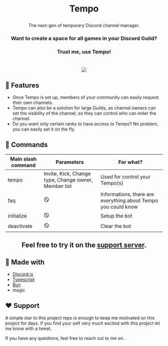 
[inv]: https://discord.com/oauth2/authorize?client_id=1214566627883098172 
[inv-shield]: https://img.shields.io/badge/Invite--now?style=for-the-badge&label=Invite%20now!&labelColor=%235865f2&color=rgba(0%2C0%2C0%2C0)


# <p align="center">Tempo</p>
  
<p align="center">The next-gen of temporary Discord channel manager.</p>

### <p align="center">  Want to create a space for all games in your Discord Guild? </p>
### <p align="center">Trust me, use Tempo!</p>
# <p align="center"> [![][inv-shield]][inv] </p>

## 🧐 Features    
- Once Tempo is set up, members of your community can easily request their own channels.
- Tempo can also be a solution for large Guilds, as channel owners can set the visibility of the channel, so they can control who can enter the channel.
- Do you want only certain ranks to have access to Tempo? No problem, you can easily set it on the fly.

## 📝 Commands
| Main slash command | Parameters | For what? |
| -------- | -------- | -------- |
| tempo   | Invite, Kick, Change type, Change owner, Member list | Used for control your Tempo(s) |
| faq    | 🛇    | Informations, there are everything about Tempo you could know |
| initialize   | 🛇   | Setup the bot |
| deactivate    | 🛇    | Clear the bot |

## <p align="center"> Feel free to try it on the [support server](https://discord.gg/UNtsYrjt). </p>

## 🌟 Made with
- [Discord.js](https://github.com/discordjs/discord.js)
- [Typescript](https://github.com/microsoft/TypeScript)
- [Bun](https://github.com/oven-sh/bun)
- magic

## ❤️ Support  
A simple star to this project repo is enough to keep me motivated on this project for days. If you find your self very much excited with this project let me know with a tweet.

If you have any questions, feel free to reach out to me on .
